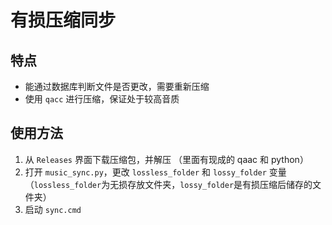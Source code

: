 # 有损压缩同步

## 特点

- 能通过数据库判断文件是否更改，需要重新压缩
- 使用 `qacc` 进行压缩，保证处于较高音质

## 使用方法

1. 从 `Releases` 界面下载压缩包，并解压
   （里面有现成的 qaac 和 python）
2. 打开 `music_sync.py`，更改 `lossless_folder` 和 `lossy_folder` 变量
   （`lossless_folder`为无损存放文件夹，`lossy_folder`是有损压缩后储存的文件夹）
3. 启动 `sync.cmd`
